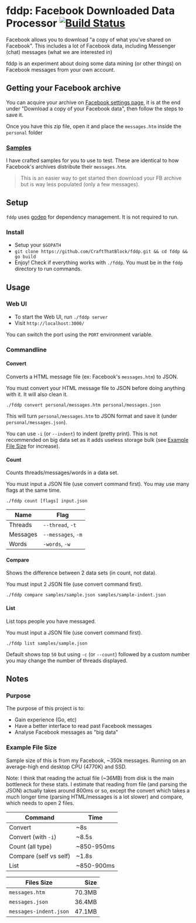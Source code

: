 # fddp: Facebook Downloaded Data Processor [![Build Status](https://travis-ci.org/Cretezy/fddp.svg)](https://travis-ci.org/Cretezy/fddp)

Facebook allows you to download "a copy of what you've shared on Facebook".
This includes a lot of Facebook data, including Messenger (chat) messages (what we are interested in)

fddp is an experiment about doing some data mining (or other things) on Facebook messages from your own account.

## Getting your Facebook archive
You can acquire your archive on [Facebook settings page](https://www.facebook.com/settings),
it is at the end under "Download a copy of your Facebook data", then follow the steps to save it.

Once you have this zip file, open it and place the `messages.htm` inside the `personal` folder  

### [Samples](https://github.com/CraftThatBlock/fddp/tree/master/samples)
I have crafted samples for you to use to test.
These are identical to how Facebook's archives distribute their `messages.htm`.

> This is an easier way to get started then download your FB archive but is way less populated (only a few messages).

## Setup
`fddp` uses [godep](https://github.com/tools/godep) for dependency management. It is not required to run.

### Install
- Setup your `$GOPATH`
- `git clone https://github.com/CraftThatBlock/fddp.git && cd fddp && go build`
- Enjoy! Check if everything works with `./fddp`. You must be in the `fddp` directory to run commands.

## Usage

### Web UI
- To start the Web UI, run `./fddp server`
- Visit `http://localhost:3000/`

You can switch the port using the `PORT` environment variable.

### Commandline

#### Convert
Converts a HTML message file (ex: Facebook's `messages.htm`) to JSON.

You must convert your HTML message file to JSON before doing anything with it. It will also clean it.
```
./fddp convert personal/messages.htm personal/messages.json
```

This will turn `personal/messages.htm` to JSON format and save it (under `personal/messages.json`).

You can use `-i` (or `--indent`) to indent (pretty print). This is not recommended on big data set as it adds useless storage bulk
(see [Example File Size](https://github.com/CraftThatBlock/fddp#example-file-size) for increase).


#### Count
Counts threads/messages/words in a data set.

You must input a JSON file (use convert command first). You may use many flags at the same time.
```
./fddp count [flags] input.json
```

| Name     | Flag               |
|----------|--------------------|
| Threads  | `--thread`, `-t`   |
| Messages | `--messages`, `-m` |
| Words    | `-words`, `-w`     |


#### Compare
Shows the difference between 2 data sets (in count, not data).

You must input 2 JSON file (use convert command first).
```
./fddp compare samples/sample.json samples/sample-indent.json
```

#### List
List tops people you have messaged.

You must input a JSON file (use convert command first).
```
./fddp list samples/sample.json
```

Default shows top `50` but using `-c` (or `--count`) followed by a custom number you may change the number of threads displayed.

## Notes

### Purpose
The purpose of this project is to:
- Gain experience (Go, etc)
- Have a better interface to read past Facebook messages
- Analyse Facebook messages as "big data"

### Example File Size 
Sample size of this is from my Facebook, ~350k messages.
Running on an average-high end desktop CPU (4770K) and SSD.

Note: I think that reading the actual file (~36MB) from disk is the main bottleneck for these stats.
I estimate that reading from file (and parsing the JSON) actually takes around 800ms or so,
except the convert which takes a much longer time (parsing HTML/messages is a lot slower) and compare, which needs to open 2 files.

| Command                | Time       |
|------------------------|------------|
| Convert                | ~8s      |
| Convert (with `-i`)    | ~8.5s        |
| Count (all type)       | ~850-950ms |
| Compare (self vs self) | ~1.8s      |
| List                   | ~850-900ms |

| Files Size             | Size   |
|------------------------|-------:|
| `messages.htm`         | 70.3MB |
| `messages.json`        | 36.4MB |
| `messages-indent.json` | 47.1MB |
